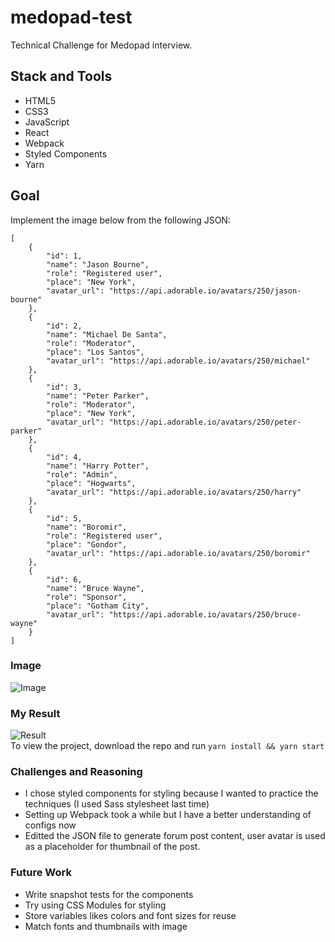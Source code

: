 # medopad-test
Technical Challenge for Medopad interview.   

## Stack and Tools  
- HTML5  
- CSS3  
- JavaScript  
- React  
- Webpack  
- Styled Components  
- Yarn

## Goal 
Implement the image below from the following JSON: 
```
[
    {
        "id": 1,
        "name": "Jason Bourne",
        "role": "Registered user",
        "place": "New York",
        "avatar_url": "https://api.adorable.io/avatars/250/jason-bourne"
    },
    {
        "id": 2,
        "name": "Michael De Santa",
        "role": "Moderator",
        "place": "Los Santos",
        "avatar_url": "https://api.adorable.io/avatars/250/michael"
    },
    {
        "id": 3,
        "name": "Peter Parker",
        "role": "Moderator",
        "place": "New York",
        "avatar_url": "https://api.adorable.io/avatars/250/peter-parker"
    },
    {
        "id": 4,
        "name": "Harry Potter",
        "role": "Admin",
        "place": "Hogwarts",
        "avatar_url": "https://api.adorable.io/avatars/250/harry"
    },
    {
        "id": 5,
        "name": "Boromir",
        "role": "Registered user",
        "place": "Gondor",
        "avatar_url": "https://api.adorable.io/avatars/250/boromir"
    },
    {
        "id": 6,
        "name": "Bruce Wayne",
        "role": "Sponsor",
        "place": "Gotham City",
        "avatar_url": "https://api.adorable.io/avatars/250/bruce-wayne"
    }
]
```

### Image  
![Image](https://i.imgur.com/hNI8uYkl.png)
### My Result
![Result](https://i.imgur.com/6QGHFvkl.png)  
To view the project, download the repo and run ``` yarn install && yarn start ```
### Challenges and Reasoning
- I chose styled components for styling because I wanted to practice the techniques (I used Sass stylesheet last time)  
- Setting up Webpack took a while but I have a better understanding of configs now  
- Editted the JSON file to generate forum post content, user avatar is used as a placeholder for thumbnail of the post.

### Future Work  
- Write snapshot tests for the components
- Try using CSS Modules for styling  
- Store variables likes colors and font sizes for reuse 
- Match fonts and thumbnails with image  

